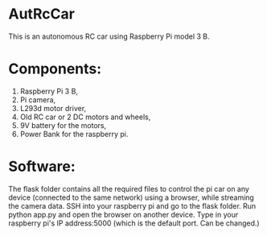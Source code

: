 # AutRcCar
This is an autonomous RC car using Raspberry Pi model 3 B.
# Components:
1. Raspberry Pi 3 B,
2. Pi camera,
3. L293d motor driver,
4. Old RC car or 2 DC motors and wheels,
5. 9V battery for the motors,
6. Power Bank for the raspberry pi.

# Software:
The flask folder contains all the required files to control the pi car on any device (connected to the same network) using a browser, while streaming the camera data.
SSH into your raspberry pi and go to the flask folder.
Run python app.py and open the browser on another device. Type in your raspberry pi's IP address:5000 (which is the default port. Can be changed.)
